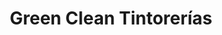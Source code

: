 ---
title: "Green Clean Tintorerías"
url: /ciudad-de-mexico/green-clean-tintorerias/
shop: lavandería
---